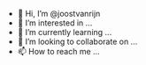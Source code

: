 - 👋 Hi, I’m @joostvanrijn
- 👀 I’m interested in ...
- 🌱 I’m currently learning ...
- 💞️ I’m looking to collaborate on ...
- 📫 How to reach me ...

<!---
joostvanrijn/joostvanrijn is a ✨ special ✨ repository because its `README.md` (this file) appears on your GitHub profile.
You can click the Preview link to take a look at your changes.
--->
